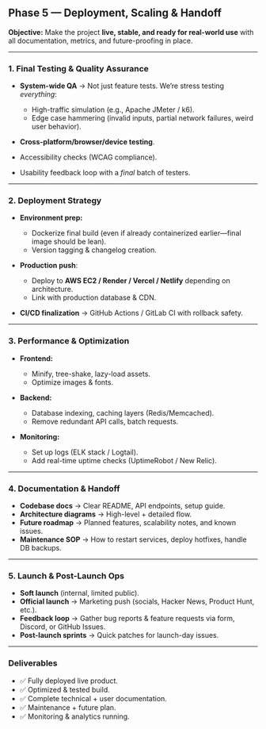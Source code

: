 
## **Phase 5 — Deployment, Scaling & Handoff**

**Objective:** Make the project **live, stable, and ready for real-world use** with all documentation, metrics, and future-proofing in place.

---

### **1. Final Testing & Quality Assurance**

- **System-wide QA** → Not just feature tests. We’re stress testing _everything_:
    
    - High-traffic simulation (e.g., Apache JMeter / k6).
    - Edge case hammering (invalid inputs, partial network failures, weird user behavior).

- **Cross-platform/browser/device testing**.
- Accessibility checks (WCAG compliance).
- Usability feedback loop with a _final_ batch of testers.

---

### **2. Deployment Strategy**

- **Environment prep:**
    
    - Dockerize final build (even if already containerized earlier—final image should be lean).
    - Version tagging & changelog creation.
- **Production push**:
    
    - Deploy to **AWS EC2 / Render / Vercel / Netlify** depending on architecture.
    - Link with production database & CDN.
- **CI/CD finalization** → GitHub Actions / GitLab CI with rollback safety.

---

### **3. Performance & Optimization**

- **Frontend:**
    
    - Minify, tree-shake, lazy-load assets.
    - Optimize images & fonts.
- **Backend:**
    
    - Database indexing, caching layers (Redis/Memcached).
    - Remove redundant API calls, batch requests.
- **Monitoring:**
    
    - Set up logs (ELK stack / Logtail).
    - Add real-time uptime checks (UptimeRobot / New Relic).


---

### **4. Documentation & Handoff**

- **Codebase docs** → Clear README, API endpoints, setup guide.
- **Architecture diagrams** → High-level + detailed flow.
- **Future roadmap** → Planned features, scalability notes, and known issues.
- **Maintenance SOP** → How to restart services, deploy hotfixes, handle DB backups.

---

### **5. Launch & Post-Launch Ops**

- **Soft launch** (internal, limited public).
- **Official launch** → Marketing push (socials, Hacker News, Product Hunt, etc.).
- **Feedback loop** → Gather bug reports & feature requests via form, Discord, or GitHub Issues.
- **Post-launch sprints** → Quick patches for launch-day issues.

---

### **Deliverables**

- ✅ Fully deployed live product.
- ✅ Optimized & tested build.
- ✅ Complete technical + user documentation.
- ✅ Maintenance + future plan.
- ✅ Monitoring & analytics running.
